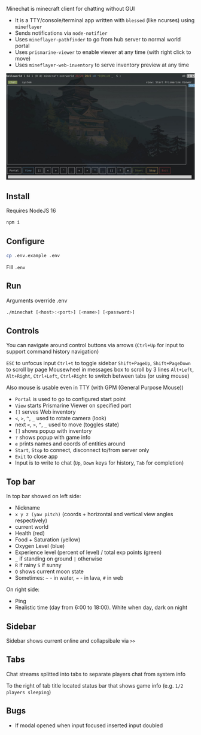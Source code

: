 Minechat is minecraft client for chatting without GUI

-   It is a TTY/console/terminal app written with `blessed` (like ncurses) using `mineflayer`
-   Sends notifications via `node-notifier`
-   Uses `mineflayer-pathfinder` to go from hub server to normal world portal
-   Uses `prismarine-viewer` to enable viewer at any time (with right click to move)
-   Uses `mineflayer-web-inventory` to serve inventory preview at any time

![Screenshot](screenshots/screen.jpg "Minechat")

## Install

Requires NodeJS 16

```bash
npm i
```

## Configure

```bash
cp .env.example .env
```

Fill `.env`

## Run

Arguments override .env

```bash
./minechat [<host>:<port>] [<name>] [<password>]
```

## Controls

You can navigate around control buttons via arrows (`Ctrl+Up` for input to support command history navigation)

`ESC` to unfocus input
`Ctrl+t` to toggle sidebar
`Shift+PageUp`, `Shift+PageDown` to scroll by page
Mousewheel in messages box to scroll by 3 lines
`Alt+Left`, `Alt+Right`, `Ctrl+Left`, `Ctrl+Right` to switch between tabs (or using mouse)

Also mouse is usable even in TTY (with GPM (General Purpose Mouse))

-   `Portal` is used to go to configured start point
-   `View` starts Prismarine Viewer on specified port
-   `[]` serves Web inventory
-   `<`, `>`, `^`, `_` used to rotate camera (look)
-   next `<`, `>`, `^`, `_` used to move (toggles state)
-   `[]` shows popup with inventory
-   `?` shows popup with game info
-   `e` prints names and coords of entities around
-   `Start`, `Stop` to connect, disconnect to/from server only
-   `Exit` to close app
-   Input is to write to chat (`Up`, `Down` keys for history, `Tab` for completion)

## Top bar

In top bar showed on left side:

-   Nickname
-   `x y z (yaw pitch)` (coords + horizontal and vertical view angles respectively)
-   current world
-   Health (red)
-   Food + Saturation (yellow)
-   Oxygen Level (blue)
-   Experience level (percent of level) / total exp points (green)
-   `_` if standing on ground `|` otherwise
-   `R` if rainy `S` if sunny
-   `O` shows current moon state
-   Sometimes: `~` - in water, `=` - in lava, `#` in web

On right side:

-   Ping
-   Realistic time (day from 6:00 to 18:00). White when day, dark on night

## Sidebar

Sidebar shows current online and collapsibale via `>>`

## Tabs

Chat streams splitted into tabs to separate players chat from system info

To the right of tab title located status bar that shows game info (e.g. `1/2 players sleeping`)

## Bugs

-   If modal opened when input focused inserted input doubled
